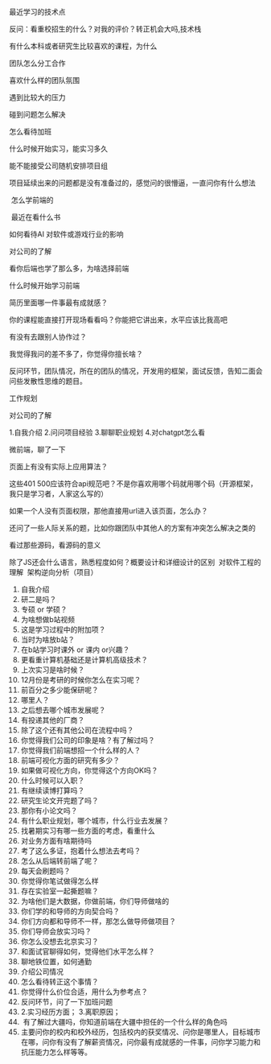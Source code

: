 最近学习的技术点

反问：看重校招生的什么？对我的评价？转正机会大吗,技术栈

有什么本科或者研究生比较喜欢的课程，为什么

团队怎么分工合作

喜欢什么样的团队氛围

遇到比较大的压力

碰到问题怎么解决

怎么看待加班

什么时候开始实习，能实习多久

能不能接受公司随机安排项目组

项目延续出来的问题都是没有准备过的，感觉问的很懵逼，一直问你有什么想法

 怎么学前端的

 最近在看什么书

如何看待AI 对软件或游戏行业的影响

对公司的了解

看你后端也学了那么多，为啥选择前端

什么时候开始学习前端

简历里面哪一件事最有成就感？

你的课程能直接打开现场看看吗？你能把它讲出来，水平应该比我高吧

有没有去跟别人协作过？

我觉得我问的差不多了，你觉得你擅长啥？

反问环节，团队情况，所在的团队的情况，开发用的框架，面试反馈，告知二面会问些发散性思维的题目。

工作规划

对公司的了解

1.自我介绍 
2.问问项目经验 
3.聊聊职业规划 
4.对chatgpt怎么看

微前端，聊了一下

页面上有没有实际上应用算法？

这些401 500应该符合api规范吧？不是你喜欢用哪个码就用哪个码（开源框架，我只是学习者，人家这么写的）

如果一个人没有页面权限，那他直接用url进入该页面，怎么办？

还问了一些人际关系的题，比如你跟团队中其他人的方案有冲突怎么解决之类的

看过那些源码，看源码的意义

除了JS还会什么语言，熟悉程度如何？概要设计和详细设计的区别 
 对软件工程的理解 
 架构逆向分析（项目）

1. 自我介绍
2. 研二是吗？
3. 专硕 or 学硕？
4. 为啥想做b站视频
5. 这是学习过程中的附加项？
6. 当时为啥放b站？
7. 在b站学习时课外 or 课内 or兴趣？
8. 更看重计算机基础还是计算机高级技术？
9. 上次实习是啥时候？
10. 12月份是考研的时候你怎么在实习呢？
11. 前百分之多少能保研呢？
12. 哪里人？
13. 之后想去哪个城市发展呢？
14. 有投递其他的厂商？
15. 除了这个还有其他公司在流程中吗？
16. 你觉得我们公司的印象是啥？有了解过吗？
17. 你觉得我们前端想招一个什么样的人？
18. 前端可视化方面的研究有多少？
19. 如果做可视化方向，你觉得这个方向OK吗？
20. 什么时候可以入职？
21. 有继续读博打算吗？
22. 研究生论文开完题了吗？
23. 那你有小论文吗？
24. 有什么职业规划，哪个城市，什么行业去发展？
25. 找暑期实习有哪一些方面的考虑，看重什么
26. 对业务方面有啥期待吗
27. 考了这么多证，抱着什么想法去考吗？
28. 怎么从后端转前端了呢？
29. 每天会刷题吗？
30. 你觉得你笔试做得怎么样
31. 存在实验室一起撕题嘛？
32. 为啥他们是大数据，你做前端，你们导师做啥的
33. 你们学的和导师的方向契合吗？
34. 你们方向都和导师不一样，那怎么做导师做项目？
35. 你们导师会放实习吗？
36. 你怎么没想去北京实习？
37. 和面试官聊得如何，觉得他们水平怎么样？
38. 聊地铁位置，如何通勤
39. 介绍公司情况
40. 怎么看待转正这个事情？
41. 你觉得什么价位合适，用什么为参考点？
42. 反问环节，问了一下加班问题
43. 2.实习经历方面； 
    3.离职原因；
44.  有了解过大疆吗，你知道前端在大疆中担任的一个什么样的角色吗
45. 主要问你的校内和校外经历，包括校内的获奖情况、问你是哪里人，目标城市在哪，问你有没有了解薪资情况，问你最有成就感的一件事，问你学习能力和抗压能力怎么样等等。
